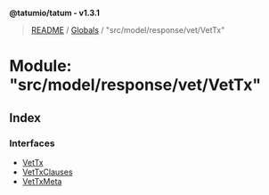 **@tatumio/tatum - v1.3.1**

> [README](../README.md) / [Globals](../globals.md) / "src/model/response/vet/VetTx"

# Module: "src/model/response/vet/VetTx"

## Index

### Interfaces

* [VetTx](../interfaces/_src_model_response_vet_vettx_.vettx.md)
* [VetTxClauses](../interfaces/_src_model_response_vet_vettx_.vettxclauses.md)
* [VetTxMeta](../interfaces/_src_model_response_vet_vettx_.vettxmeta.md)
